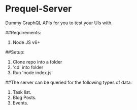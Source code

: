 # Prequel-Server

Dummy GraphQL APIs for you to test your UIs with.

##Requirements:
1. Node JS v6+

##Setup:
1. Clone repo into a folder
2. 'cd' into folder
3. Run 'node index.js'

##The server can be queried for the following types of data:
1. Task list.
2. Blog Posts.
3. Events.